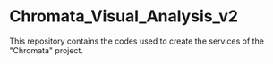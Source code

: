 # Chromata_Visual_Analysis_v2
This repository contains the codes used to create the services of the "Chromata" project.

